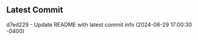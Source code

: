 
## Latest Commit
d7ed229 - Update README with latest commit info (2024-08-29 17:00:30 -0400) <Yunxi-Zhou>
